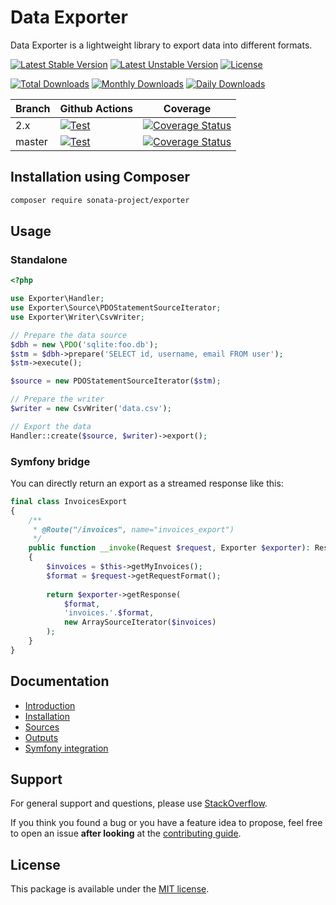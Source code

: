 # Data Exporter

Data Exporter is a lightweight library to export data into different formats.

[![Latest Stable Version](https://poser.pugx.org/sonata-project/exporter/v/stable)](https://packagist.org/packages/sonata-project/exporter)
[![Latest Unstable Version](https://poser.pugx.org/sonata-project/exporter/v/unstable)](https://packagist.org/packages/sonata-project/exporter)
[![License](https://poser.pugx.org/sonata-project/exporter/license)](https://packagist.org/packages/sonata-project/exporter)

[![Total Downloads](https://poser.pugx.org/sonata-project/exporter/downloads)](https://packagist.org/packages/sonata-project/exporter)
[![Monthly Downloads](https://poser.pugx.org/sonata-project/exporter/d/monthly)](https://packagist.org/packages/sonata-project/exporter)
[![Daily Downloads](https://poser.pugx.org/sonata-project/exporter/d/daily)](https://packagist.org/packages/sonata-project/exporter)

Branch | Github Actions | Coverage |
------ | -------------- | -------- |
2.x    | [![Test][test_stable_badge]][test_stable_link]     | [![Coverage Status][coverage_stable_badge]][coverage_stable_link]     |
master | [![Test][test_unstable_badge]][test_unstable_link] | [![Coverage Status][coverage_unstable_badge]][coverage_unstable_link] |

## Installation using Composer

```bash
composer require sonata-project/exporter
```

## Usage

### Standalone

```php
<?php

use Exporter\Handler;
use Exporter\Source\PDOStatementSourceIterator;
use Exporter\Writer\CsvWriter;

// Prepare the data source
$dbh = new \PDO('sqlite:foo.db');
$stm = $dbh->prepare('SELECT id, username, email FROM user');
$stm->execute();

$source = new PDOStatementSourceIterator($stm);

// Prepare the writer
$writer = new CsvWriter('data.csv');

// Export the data
Handler::create($source, $writer)->export();
```

### Symfony bridge

You can directly return an export as a streamed response like this:

```php
final class InvoicesExport
{
    /**
     * @Route("/invoices", name="invoices_export")
     */
    public function __invoke(Request $request, Exporter $exporter): Response
    {
        $invoices = $this->getMyInvoices();
        $format = $request->getRequestFormat();
    
        return $exporter->getResponse(
            $format,
            'invoices.'.$format,
            new ArraySourceIterator($invoices)
        );
    }
}
```

## Documentation

* [Introduction](docs/reference/introduction.rst)
* [Installation](docs/reference/installation.rst)
* [Sources](docs/reference/sources.rst)
* [Outputs](docs/reference/outputs.rst)
* [Symfony integration](docs/reference/symfony.rst)

## Support

For general support and questions, please use [StackOverflow](http://stackoverflow.com/questions/tagged/sonata).

If you think you found a bug or you have a feature idea to propose, feel free to open an issue
**after looking** at the [contributing guide](CONTRIBUTING.md).

## License

This package is available under the [MIT license](LICENSE).

[test_stable_badge]: https://github.com/sonata-project/exporter/workflows/Test/badge.svg?branch=2.x
[test_stable_link]: https://github.com/sonata-project/exporter/actions?query=workflow:test+branch:2.x
[test_unstable_badge]: https://github.com/sonata-project/exporter/workflows/Test/badge.svg?branch=master
[test_unstable_link]: https://github.com/sonata-project/exporter/actions?query=workflow:test+branch:master

[coverage_stable_badge]: https://codecov.io/gh/sonata-project/exporter/branch/2.x/graph/badge.svg
[coverage_stable_link]: https://codecov.io/gh/sonata-project/exporter/branch/2.x
[coverage_unstable_badge]: https://codecov.io/gh/sonata-project/exporter/branch/master/graph/badge.svg
[coverage_unstable_link]: https://codecov.io/gh/sonata-project/exporter/branch/master
